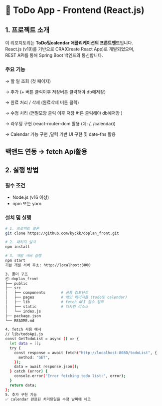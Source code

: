 # 📌 ToDo App - Frontend (React.js)

## 1. 프로젝트 소개

이 리포지토리는 **ToDo및calendar 애플리케이션의 프론트엔드**입니다.  
React.js (v19)를 기반으로 CRA(Create React App)로 개발되었으며,  
REST API를 통해 Spring Boot 백엔드와 통신합니다.

### 주요 기능

→ 할 일 조회 (첫 페이지)

→ 추가 (+ 버튼 클릭이후 저장버튼 클락해야 db에저장)

→ 완료 처리 / 삭제 (완료삭제 버튼 클릭)

→ 수정 처리 (연필모양 클릭 이후 저장 버튼 클릭해야 db에저장  )  

→ 라우팅 구현  (react-router-dom 활용  (예: /, /calendar))

→ Calendar 기능 구현 ,달력 기반 UI 구현 및 date-fns 활용

백앤드 연동
→ fetch Api활용
---

## 2. 실행 방법

### 필수 조건

- Node.js (v16 이상)
- npm 또는 yarn

### 설치 및 실행

```bash
# 1. 프로젝트 클론
git clone https://github.com/kyckk/doplan_front.git

# 2. 패키지 설치
npm install

# 3. 개발 서버 실행
npm start
기본 개발 서버 주소: http://localhost:3000

3. 폴더 구조
📦 doplan_front
├── public
├── src
│   ├── components       # 공통 컴포넌트
│   ├── pages            # 메인 페이지들 (todo및 calendar)
│   ├── lib              # fetch API 함수 정의
│   ├── static           # 디자인 리소스
│   └── index.js
├── package.json
└── README.md

4. fetch 사용 예시
// lib/todoApi.js
const GetTodoList = async () => {
  let data = [];
  try {
    const response = await fetch("http://localhost:8080/todoList", {
      method: "GET",
    });
    data = await response.json();
  } catch (error) {
    console.error("Error fetching todo list:", error);
  }
  return data;
};
5. 추가 구현 기능
✅ calendar 완료된 처리된일을 수정 날짜에 체크 
